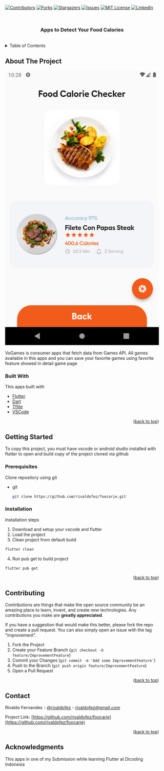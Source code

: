 <div id="top"></div>

[![Contributors][contributors-shield]][contributors-url]
[![Forks][forks-shield]][forks-url]
[![Stargazers][stars-shield]][stars-url]
[![Issues][issues-shield]][issues-url]
[![MIT License][license-shield]][license-url]
[![LinkedIn][linkedin-shield]][linkedin-url]


<!-- PROJECT LOGO -->
<br />
<div align="center">

  <h3 align="center">Apps to Detect Your Food Calories</h3>
  </br>
</div>

<!-- TABLE OF CONTENTS -->
<details>
  <summary>Table of Contents</summary>
  <ol>
    <li>
      <a href="#about-the-project">About The Project</a>
      <ul>
        <li><a href="#built-with">Built With</a></li>
      </ul>
    </li>
    <li>
      <a href="#getting-started">Getting Started</a>
      <ul>
        <li><a href="#prerequisites">Prerequisites</a></li>
        <li><a href="#installation">Installation</a></li>
      </ul>
    </li>
    <li><a href="#contributing">Contributing</a></li>
    <li><a href="#contact">Contact</a></li>
    <li><a href="#acknowledgments">Acknowledgments</a></li>
  </ol>
</details>



<!-- ABOUT THE PROJECT -->
## About The Project

![Product Name Screen Shot][product-screenshot]

VoGames is consumer apps that fetch data from Games API. All games available in this apps and you can save your favorite games using favorite feature showed in detail game page



### Built With

This apps built with

* [Flutter](https://flutter.dev/)
* [Dart](https://dart.dev/)
* [Tflite](https://www.tensorflow.org/lite)
* [VSCode](https://code.visualstudio.com/)

<p align="right">(<a href="#top">back to top</a>)</p>

<!-- GETTING STARTED -->
## Getting Started

To copy this project, you must have vscode or android studio installed with flutter to open and build copy of the project cloned via github

### Prerequisites

Clone repository using git
* git
  ```sh
  git clone https://github.com/rivaldofez/foocarie.git
  ```

### Installation

Installation steps

1. Download and setup your vscode and flutter 
2. Load the project
3. Clean project from default build
  ```sh
  flutter clean
  ```
4. Run pub get to build project
  ```sh
  flutter pub get
  ```

<p align="right">(<a href="#top">back to top</a>)</p>


<!-- CONTRIBUTING -->
## Contributing

Contributions are things that make the open source community be an amazing place to learn, invent, and create new technologies. Any contributions you make are **greatly appreciated**.

If you have a suggestion that would make this better, please fork the repo and create a pull request. You can also simply open an issue with the tag "improvement".

1. Fork the Project
2. Create your Feature Branch (`git checkout -b feature/ImprovementFeature`)
3. Commit your Changes (`git commit -m 'Add some ImprovementFeature'`)
4. Push to the Branch (`git push origin feature/ImprovementFeature`)
5. Open a Pull Request

<p align="right">(<a href="#top">back to top</a>)</p>


<!-- CONTACT -->
## Contact

Rivaldo Fernandes - [@rivaldofez](https://twitter.com/rivaldofez) - rivaldofez@gmail.com

Project Link: [https://github.com/rivaldofez/foocarie](https://github.com/rivaldofez/foocarie)

<p align="right">(<a href="#top">back to top</a>)</p>



<!-- ACKNOWLEDGMENTS -->
## Acknowledgments

This apps in one of my Submission while learning Flutter at Dicoding Indonesia


<!-- MARKDOWN LINKS & IMAGES -->
<!-- https://www.markdownguide.org/basic-syntax/#reference-style-links -->
[contributors-shield]: https://img.shields.io/github/contributors/rivaldofez/foocarie.svg?style=for-the-badge

[contributors-url]: https://github.com/rivaldofez/foocarie/graphs/contributors

[forks-shield]: https://img.shields.io/github/forks/rivaldofez/foocarie.svg?style=for-the-badge

[forks-url]: https://github.com/rivaldofez/foocarie/network/members

[stars-shield]: https://img.shields.io/github/stars/rivaldofez/foocarie.svg?style=for-the-badge

[stars-url]: https://github.com/othneildrew/Best-README-Template/stargazers

[issues-shield]: https://img.shields.io/github/issues/othneildrew/Best-README-Template.svg?style=for-the-badge

[issues-url]: https://github.com/rivaldofez/foocarie/issues

[license-shield]: https://img.shields.io/github/license/rivaldofez/foocarie.svg?style=for-the-badge

[license-url]: https://github.com/rivaldofez/foocarie/blob/master/LICENSE.txt

[linkedin-shield]: https://img.shields.io/badge/-LinkedIn-black.svg?style=for-the-badge&logo=linkedin&colorB=555

[linkedin-url]: https://www.linkedin.com/in/rivaldofez

[product-screenshot]: images/SS01.png